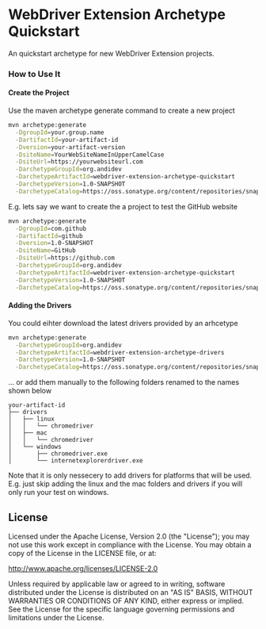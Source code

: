 WebDriver Extension Archetype Quickstart
===================

An quickstart archetype for new WebDriver Extension projects.

### How to Use It

#### Create the Project
Use the maven archetype generate command to create a new project 
```sh
mvn archetype:generate                                                                             \
  -DgroupId=your.group.name                                                                        \
  -DartifactId=your-artifact-id                                                                    \
  -Dversion=your-artifact-version                                                                  \
  -DsiteName=YourWebSiteNameInUpperCamelCase                                                       \
  -DsiteUrl=https://yourwebsiteurl.com                                                             \
  -DarchetypeGroupId=org.andidev                                                                   \
  -DarchetypeArtifactId=webdriver-extension-archetype-quickstart                                   \
  -DarchetypeVersion=1.0-SNAPSHOT                                                                  \
  -DarchetypeCatalog=https://oss.sonatype.org/content/repositories/snapshots/archetype-catalog.xml
```

E.g. lets say we want to create the a project to test the GitHub website

```sh
mvn archetype:generate                                                                             \
  -DgroupId=com.github                                                                             \
  -DartifactId=github                                                                              \
  -Dversion=1.0-SNAPSHOT                                                                           \
  -DsiteName=GitHub                                                                                \
  -DsiteUrl=https://github.com                                                                     \
  -DarchetypeGroupId=org.andidev                                                                   \
  -DarchetypeArtifactId=webdriver-extension-archetype-quickstart                                   \
  -DarchetypeVersion=1.0-SNAPSHOT                                                                  \
  -DarchetypeCatalog=https://oss.sonatype.org/content/repositories/snapshots/archetype-catalog.xml
```

#### Adding the Drivers
You could eihter download the latest drivers provided by an arhcetype
```sh
mvn archetype:generate                                                                             \
  -DarchetypeGroupId=org.andidev                                                                   \
  -DarchetypeArtifactId=webdriver-extension-archetype-drivers                                      \
  -DarchetypeVersion=1.0-SNAPSHOT                                                                  \
  -DarchetypeCatalog=https://oss.sonatype.org/content/repositories/snapshots/archetype-catalog.xml
```
... or add them manually to the following folders renamed to the names shown below
```
your-artifact-id
├── drivers
│   ├── linux
│   │   └── chromedriver
│   ├── mac
│   │   └── chromedriver
│   └── windows
│       ├── chromedriver.exe
│       └── internetexplorerdriver.exe
```
Note that it is only nessecery to add drivers for platforms that will be used. E.g. just skip adding the linux and the mac folders and drivers if you will only run your test on windows.

## License

Licensed under the Apache License, Version 2.0 (the "License");
you may not use this work except in compliance with the License.
You may obtain a copy of the License in the LICENSE file, or at:

   http://www.apache.org/licenses/LICENSE-2.0

Unless required by applicable law or agreed to in writing, software
distributed under the License is distributed on an "AS IS" BASIS,
WITHOUT WARRANTIES OR CONDITIONS OF ANY KIND, either express or implied.
See the License for the specific language governing permissions and
limitations under the License.
